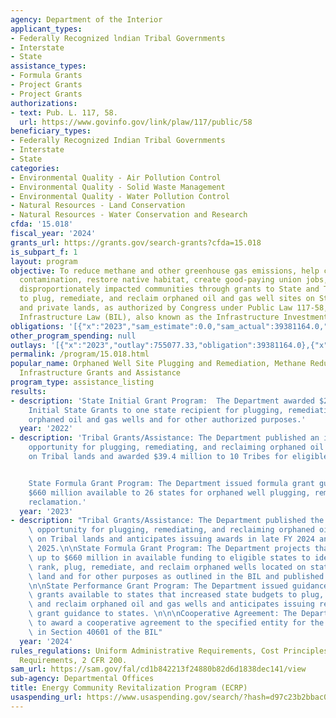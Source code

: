 ```yaml
---
agency: Department of the Interior
applicant_types:
- Federally Recognized lndian Tribal Governments
- Interstate
- State
assistance_types:
- Formula Grants
- Project Grants
- Project Grants
authorizations:
- text: Pub. L. 117, 58.
  url: https://www.govinfo.gov/link/plaw/117/public/58
beneficiary_types:
- Federally Recognized Indian Tribal Governments
- Interstate
- State
categories:
- Environmental Quality - Air Pollution Control
- Environmental Quality - Solid Waste Management
- Environmental Quality - Water Pollution Control
- Natural Resources - Land Conservation
- Natural Resources - Water Conservation and Research
cfda: '15.018'
fiscal_year: '2024'
grants_url: https://grants.gov/search-grants?cfda=15.018
is_subpart_f: 1
layout: program
objective: To reduce methane and other greenhouse gas emissions, help clean up water
  contamination, restore native habitat, create good-paying union jobs, and benefit
  disproportionately impacted communities through grants to State and Tribal governments
  to plug, remediate, and reclaim orphaned oil and gas well sites on State, Tribal,
  and private lands, as authorized by Congress under Public Law 117-58, the Bipartisan
  Infrastructure Law (BIL), also known as the Infrastructure Investment and Jobs Act.
obligations: '[{"x":"2023","sam_estimate":0.0,"sam_actual":39381164.0,"usa_spending_actual":39381164.0},{"x":"2024","sam_estimate":0.0,"sam_actual":572223292.0,"usa_spending_actual":542181857.21},{"x":"2025","sam_estimate":0.0,"sam_actual":827000000.0,"usa_spending_actual":0.0}]'
other_program_spending: null
outlays: '[{"x":"2023","outlay":755077.33,"obligation":39381164.0},{"x":"2024","outlay":19321070.78,"obligation":577413013.05},{"x":"2025","outlay":0.0,"obligation":0.0}]'
permalink: /program/15.018.html
popular_name: Orphaned Well Site Plugging and Remediation, Methane Reduction, and
  Infrastructure Grants and Assistance
program_type: assistance_listing
results:
- description: 'State Initial Grant Program:  The Department awarded $25 million in
    Initial State Grants to one state recipient for plugging, remediating, and reclaiming
    orphaned oil and gas wells and for other authorized purposes.'
  year: '2022'
- description: 'Tribal Grants/Assistance: The Department published an initial funding
    opportunity for plugging, remediating, and reclaiming orphaned oil and gas wells
    on Tribal lands and awarded $39.4 million to 10 Tribes for eligible activities.


    State Formula Grant Program: The Department issued formula grant guidance to make
    $660 million available to 26 states for orphaned well plugging, remediation and
    reclamation.'
  year: '2023'
- description: "Tribal Grants/Assistance: The Department published the Phase 2 funding\
    \ opportunity for plugging, remediating, and reclaiming orphaned oil and gas wells\
    \ on Tribal lands and anticipates issuing awards in late FY 2024 and early FY\
    \ 2025.\n\nState Formula Grant Program: The Department projects that it will award\
    \ up to $660 million in available funding to eligible states to identify, characterize,\
    \ rank, plug, remediate, and reclaim orphaned wells located on state or private\
    \ land and for other purposes as outlined in the BIL and published program guidance.\n\
    \n\nState Performance Grant Program: The Department issued guidance to make matching\
    \ grants available to states that increased state budgets to plug, remediate,\
    \ and reclaim orphaned oil and gas wells and anticipates issuing regulatory improvement\
    \ grant guidance to states. \n\n\nCooperative Agreement: The Department is working\
    \ to award a cooperative agreement to the specified entity for the activities\
    \ in Section 40601 of the BIL"
  year: '2024'
rules_regulations: Uniform Administrative Requirements, Cost Principles and Audit
  Requirements, 2 CFR 200.
sam_url: https://sam.gov/fal/cd1b842213f24880b82d6d1838dec141/view
sub-agency: Departmental Offices
title: Energy Community Revitalization Program (ECRP)
usaspending_url: https://www.usaspending.gov/search/?hash=d97c23b2bbac0ad2f56deee6582157a8
---
```

